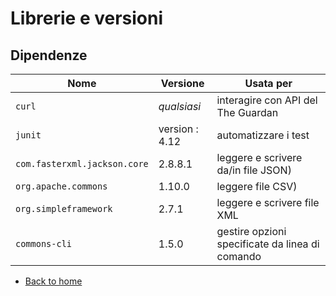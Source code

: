 # Librerie e versioni

## Dipendenze
| Nome        | Versione    | Usata per   |
| ----------- | ----------- | ----------- |
| `curl`| _qualsiasi_  | interagire con API del The Guardan |
| `junit`|  version : 4.12  | automatizzare i test |
| `com.fasterxml.jackson.core` | 2.8.8.1 | leggere e scrivere da/in file JSON) |
| `org.apache.commons` | 1.10.0 | leggere file CSV) |
| `org.simpleframework` | 2.7.1 | leggere e scrivere file XML |
| `commons-cli` | 1.5.0 | gestire opzioni specificate da linea di comando |

- [Back to home](index.html)
